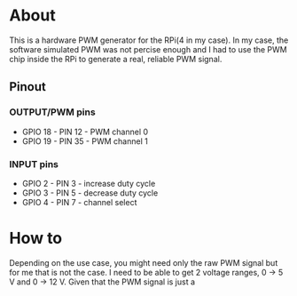 # About

This is a hardware PWM generator for the RPi(4 in my case). In my case, the software simulated PWM was not percise enough and I had to use the PWM chip inside the RPi to generate a real, reliable PWM signal. 

## Pinout

### OUTPUT/PWM pins

- GPIO 18 - PIN 12 - PWM channel 0
- GPIO 19 - PIN 35 - PWM channel 1

### INPUT pins

- GPIO 2 - PIN 3 - increase duty cycle
- GPIO 3 - PIN 5 - decrease duty cycle
- GPIO 4 - PIN 7 - channel select

# How to

Depending on the use case, you might need only the raw PWM signal but for me that is not the case. I need to be able to get 2 voltage ranges, 0 -> 5 V and 0 -> 12 V. Given that the PWM signal is just a 

# 